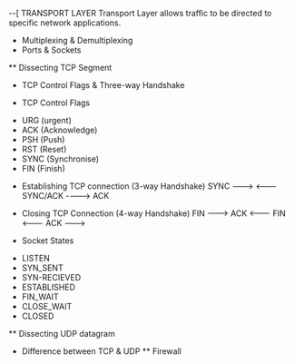 --[ TRANSPORT LAYER
Transport Layer allows traffic to be directed to specific network applications.
* Multiplexing & Demultiplexing
* Ports & Sockets

** Dissecting TCP Segment

* TCP Control Flags & Three-way Handshake

* TCP Control Flags
- URG (urgent)
- ACK (Acknowledge)
- PSH (Push)
- RST (Reset)
- SYNC (Synchronise)
- FIN (Finish)

* Establishing TCP connection (3-way Handshake)
SYNC --->
<--- SYNC/ACK
----> ACK

* Closing TCP Connection (4-way Handshake)
FIN ---> 
ACK <---
FIN <---
ACK --->

* Socket States
- LISTEN
- SYN_SENT
- SYN-RECIEVED
- ESTABLISHED
- FIN_WAIT
- CLOSE_WAIT
- CLOSED

** Dissecting UDP datagram
* Difference between TCP & UDP
** Firewall
